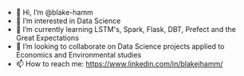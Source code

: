 - 👋 Hi, I’m @blake-hamm
- 👀 I’m interested in Data Science
- 🌱 I’m currently learning LSTM's, Spark, Flask, DBT, Prefect and the Great Expectations
- 💞️ I’m looking to collaborate on Data Science projects applied to Economics and Environmental studies
- 📫 How to reach me: https://www.linkedin.com/in/blakejhamm/
